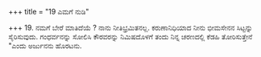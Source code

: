 +++
title = "19 ಎಮಗೆ ನುಡಿ"

+++
19. ನಮಗೆ ಬೇರೆ ಮಾತಿದೆಯೆ ? ನಾನು ನೀತಿಭ್ರಮಿತನಲ್ಲ. ಕರುಣಾನಿಧಿಯಾದ ನೀನು ಭೀಮಸೇನನ ಸಿಟ್ಟನ್ನು ಸೈರಿಸುವುದು. ಗಂಧರ್ವನನ್ನು ಸೋಲಿಸಿ ಕೌರವರನ್ನು ನಿಮಿಷದೊಳಗೆ ತಂದು ನಿನ್ನ ಚರಣದಲ್ಲಿ ಕೆಡಹಿ ತೋರಿಸುತ್ತೇನೆ "ಎಂದು ಅರ್ಜುನನು ಹೊರಟನು.